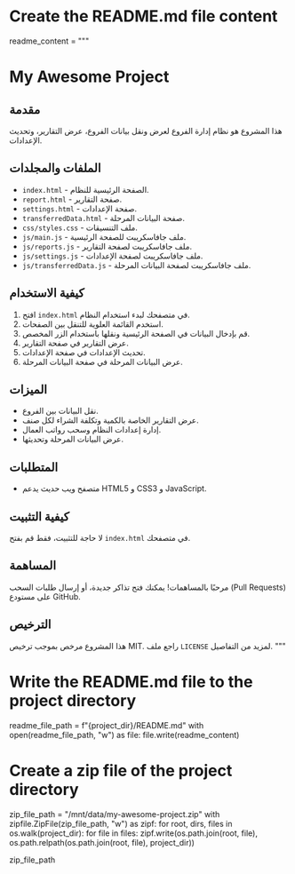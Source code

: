 # Create the README.md file content
readme_content = """
# My Awesome Project

## مقدمة
هذا المشروع هو نظام إدارة الفروع لعرض ونقل بيانات الفروع، عرض التقارير، وتحديث الإعدادات.

## الملفات والمجلدات
- `index.html` - الصفحة الرئيسية للنظام.
- `report.html` - صفحة التقارير.
- `settings.html` - صفحة الإعدادات.
- `transferredData.html` - صفحة البيانات المرحلة.
- `css/styles.css` - ملف التنسيقات.
- `js/main.js` - ملف جافاسكريبت للصفحة الرئيسية.
- `js/reports.js` - ملف جافاسكريبت لصفحة التقارير.
- `js/settings.js` - ملف جافاسكريبت لصفحة الإعدادات.
- `js/transferredData.js` - ملف جافاسكريبت لصفحة البيانات المرحلة.

## كيفية الاستخدام
1. افتح `index.html` في متصفحك لبدء استخدام النظام.
2. استخدم القائمة العلوية للتنقل بين الصفحات.
3. قم بإدخال البيانات في الصفحة الرئيسية ونقلها باستخدام الزر المخصص.
4. عرض التقارير في صفحة التقارير.
5. تحديث الإعدادات في صفحة الإعدادات.
6. عرض البيانات المرحلة في صفحة البيانات المرحلة.

## الميزات
- نقل البيانات بين الفروع.
- عرض التقارير الخاصة بالكمية وتكلفة الشراء لكل صنف.
- إدارة إعدادات النظام وسحب رواتب العمال.
- عرض البيانات المرحلة وتحديثها.

## المتطلبات
- متصفح ويب حديث يدعم HTML5 و CSS3 و JavaScript.

## كيفية التثبيت
لا حاجة للتثبيت، فقط قم بفتح `index.html` في متصفحك.

## المساهمة
مرحبًا بالمساهمات! يمكنك فتح تذاكر جديدة، أو إرسال طلبات السحب (Pull Requests) على مستودع GitHub.

## الترخيص
هذا المشروع مرخص بموجب ترخيص MIT. راجع ملف `LICENSE` لمزيد من التفاصيل.
"""

# Write the README.md file to the project directory
readme_file_path = f"{project_dir}/README.md"
with open(readme_file_path, "w") as file:
    file.write(readme_content)

# Create a zip file of the project directory
zip_file_path = "/mnt/data/my-awesome-project.zip"
with zipfile.ZipFile(zip_file_path, "w") as zipf:
    for root, dirs, files in os.walk(project_dir):
        for file in files:
            zipf.write(os.path.join(root, file), os.path.relpath(os.path.join(root, file), project_dir))

zip_file_path
